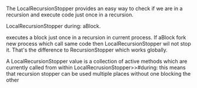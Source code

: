 The LocalRecursionStopper provides an easy way to check if we are in a recursion and execute code just once in a recursion.LocalRecursionStopper during:  aBlock.executes a block just once in a recursion in current process. If aBlock fork new process which call same code then LocalRecursionStopper wil not stop it. That's the difference to RecursionStopper which works globally.A LocalRecursionStopper value is a collection of active methods which are currently called from within LocalRecrusionStopper>>#during: this means that recursion stopper can be used multiple places without one blocking the other